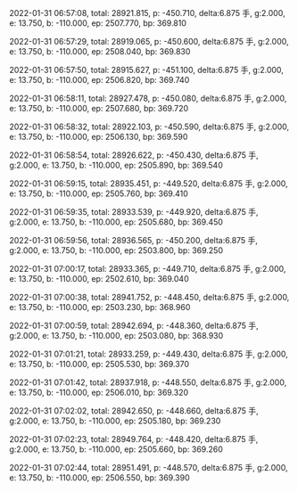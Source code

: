 2022-01-31 06:57:08, total: 28921.815, p: -450.710, delta:6.875 手, g:2.000, e: 13.750, b: -110.000, ep: 2507.770, bp: 369.810

2022-01-31 06:57:29, total: 28919.065, p: -450.600, delta:6.875 手, g:2.000, e: 13.750, b: -110.000, ep: 2508.040, bp: 369.830

2022-01-31 06:57:50, total: 28915.627, p: -451.100, delta:6.875 手, g:2.000, e: 13.750, b: -110.000, ep: 2506.820, bp: 369.740

2022-01-31 06:58:11, total: 28927.478, p: -450.080, delta:6.875 手, g:2.000, e: 13.750, b: -110.000, ep: 2507.680, bp: 369.720

2022-01-31 06:58:32, total: 28922.103, p: -450.590, delta:6.875 手, g:2.000, e: 13.750, b: -110.000, ep: 2506.130, bp: 369.590

2022-01-31 06:58:54, total: 28926.622, p: -450.430, delta:6.875 手, g:2.000, e: 13.750, b: -110.000, ep: 2505.890, bp: 369.540

2022-01-31 06:59:15, total: 28935.451, p: -449.520, delta:6.875 手, g:2.000, e: 13.750, b: -110.000, ep: 2505.760, bp: 369.410

2022-01-31 06:59:35, total: 28933.539, p: -449.920, delta:6.875 手, g:2.000, e: 13.750, b: -110.000, ep: 2505.680, bp: 369.450

2022-01-31 06:59:56, total: 28936.565, p: -450.200, delta:6.875 手, g:2.000, e: 13.750, b: -110.000, ep: 2503.800, bp: 369.250

2022-01-31 07:00:17, total: 28933.365, p: -449.710, delta:6.875 手, g:2.000, e: 13.750, b: -110.000, ep: 2502.610, bp: 369.040

2022-01-31 07:00:38, total: 28941.752, p: -448.450, delta:6.875 手, g:2.000, e: 13.750, b: -110.000, ep: 2503.230, bp: 368.960

2022-01-31 07:00:59, total: 28942.694, p: -448.360, delta:6.875 手, g:2.000, e: 13.750, b: -110.000, ep: 2503.080, bp: 368.930

2022-01-31 07:01:21, total: 28933.259, p: -449.430, delta:6.875 手, g:2.000, e: 13.750, b: -110.000, ep: 2505.530, bp: 369.370

2022-01-31 07:01:42, total: 28937.918, p: -448.550, delta:6.875 手, g:2.000, e: 13.750, b: -110.000, ep: 2506.010, bp: 369.320

2022-01-31 07:02:02, total: 28942.650, p: -448.660, delta:6.875 手, g:2.000, e: 13.750, b: -110.000, ep: 2505.180, bp: 369.230

2022-01-31 07:02:23, total: 28949.764, p: -448.420, delta:6.875 手, g:2.000, e: 13.750, b: -110.000, ep: 2505.660, bp: 369.260

2022-01-31 07:02:44, total: 28951.491, p: -448.570, delta:6.875 手, g:2.000, e: 13.750, b: -110.000, ep: 2506.550, bp: 369.390